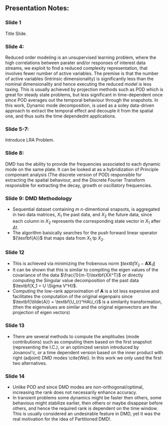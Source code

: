 ## Presentation Notes:
### Slide 1
Title Slide.
### Slide 4:
Reduced order modeling is an unsupervised learning problem, where the high correlations between parater and/or responses of interest data streams, we exploit to find a reduced complexity representation, that involves fewer number of active variables. 
The premise is that the number of active variables (Intrinsic dimensionality) is significantly less than the nominal dimensionality and hence executing the reduced model is less taxing.
This is usually achieved by projection methods such as POD which is great for steady state problems, but less significant in time-dependent once since POD averages out the temporal behaviour through the snapshots.
In this work, Dynamic mode decomposition, is used as a soley data-driven approach to extract the temporal effect and decouple it from the spatial one, and thus suits the time dependednt applications.
### Slide 5-7:
Introduce LRA Problem.
### Slide 8:
DMD has the ability to provide the frequencies associated to each dynamic mode on the same plate. It can be looked at as a hybridization of Principle componant analysis (The discrete version of POD) responsible for extracting the spatial behaviour, and the Discrete Fourier Transform responsible for extracting the decay, growth or oscillatory frequencies.
### Slide 9: DMD Methodology
- Sequential dataset containing $m$ $n$-dimentional snapsots, is aggregated in two data matrices, $X_1$ the past data, and $X_2$ the future data, since each column in $X_2$ represents the corresponding state vector in $X_1$ after $\Delta t$.
- The algorithm baisically searches for the push forward linear operator ${\texfbf{A}}$ that maps data from $X_1$ tp $X_2$. 
### Slide 12
- This is achieved via minimizing the frobenous norm $\|textbf{X_2} - \textbf{AX}_1\|$
- It can be shown that this is similar to compiting the eigen values of the covariance of the data $\frac{1}{m-1}\textbf{XX^T}$ or directly computing the Singular value decomposition of the past data $\textbf{X_1 = U \Sigma V^H}$.
- Computing the low-rank approximation of $\textbf{A}$ is a lot less expensive and facilitates the computation of the original eigenpairs since $\textbf{\tilde{A}} = \textbf{U_{r}^HAU_r}$ is a similarity transformation, (then the eigenvalues are similar and the original eigenvectors are the projection of eigen vectors)
### Slide 13
- There are several methods to compute the amplitudes (mode contributions) such as computing them based on the first snapshot (representing the I.C.), or an optimized version introduced by Jovanovi'c, or a time dependent version based on the inner product with right (adjoint) DMD modes \cite{Wei}. In this work we only used the first two alternatives.
### Slide 14
- Unlike POD and since DMD modes are non-orthogonal/optimal, increasing the rank does not necessarily enhance accuracy.
- In transient problems some dynamics might be faster then others, some behavious might stabilize earlier, then others or maybe disappear before others, and hence the required rank is dependent on the time window. This is usually considered an undesirable feature in DMD, yet it was the real motivation for the idea of Partitioned DMD!.    
